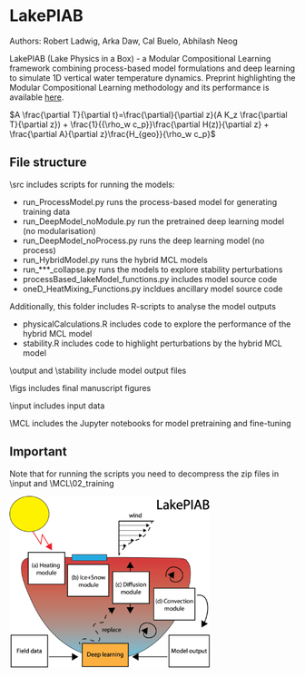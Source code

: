 # LakePIAB
Authors: Robert Ladwig, Arka Daw, Cal Buelo, Abhilash Neog

LakePIAB (Lake Physics in a Box) - a Modular Compositional Learning framework combining process-based model formulations and deep learning to simulate 1D vertical water temperature dynamics. Preprint highlighting the Modular Compositional Learning methodology and its performance is available [here](https://doi.org/10.22541/essoar.169143862.25982294/v1).

$A \frac{\partial T}{\partial t}=\frac{\partial}{\partial z}(A K_z \frac{\partial T}{\partial z}) + \frac{1}{{\rho_w c_p}}\frac{\partial H(z)}{\partial z}  + \frac{\partial A}{\partial z}\frac{H_{geo}}{\rho_w c_p}$

## File structure
\src includes scripts for running the models:
- run_ProcessModel.py runs the process-based model for generating training data
- run_DeepModel_noModule.py run the pretrained deep learning model (no modularisation)
- run_DeepModel_noProcess.py runs the deep learning model (no process)
- run_HybridModel.py runs the hybrid MCL models
- run_***_collapse.py runs the models to explore stability perturbations
- processBased_lakeModel_functions.py includes model source code
- oneD_HeatMixing_Functions.py incldues ancillary model source code

Additionally, this folder includes R-scripts to analyse the model outputs
- physicalCalculations.R includes code to explore the performance of the hybrid MCL model
- stability.R includes code to highlight perturbations by the hybrid MCL model

\output and \stability include model output files

\figs includes final manuscript figures

\input includes input data

\MCL includes the Jupyter notebooks for model pretraining and fine-tuning

## Important
Note that for running the scripts you need to decompress the zip files in \input and \MCL\02_training


<a href="url"><img src="logo.png" width=70% height=70% ></a>
